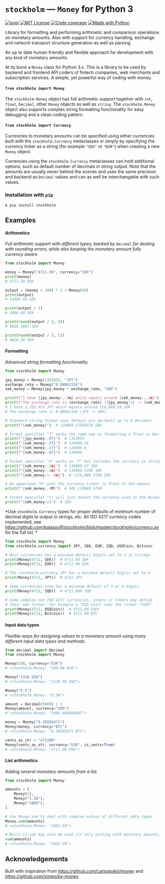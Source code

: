 # `stockholm` — `Money` for Python 3
[![pypi](https://badge.fury.io/py/stockholm.svg)](https://pypi.python.org/pypi/stockholm/)
[![MIT License](https://img.shields.io/github/license/kalaspuff/stockholm.svg)](https://github.com/kalaspuff/stockholm/blob/master/LICENSE)
[![Code coverage](https://codecov.io/gh/kalaspuff/stockholm/branch/master/graph/badge.svg)](https://codecov.io/gh/kalaspuff/stockholm/tree/master/stockholm)
[![Made with Python](https://img.shields.io/badge/Made%20with-Python-1f425f.svg)](https://www.python.org/)

Library for formatting and performing arithmetic and comparison operations on monetary amounts. Also with support for currency handling, exchange and network transport structure generation as well as parsing.

An up to date human friendly and flexible approach for development with any kind of monetary amounts.

At its bone a `Money` class for Python 3.x. This is a library to be used by backend and frontend API coders of fintech companies, web merchants and subscription services. A simple, yet powerful way of coding with money.

#### `from stockholm import Money`
The `stockholm.Money` object has full arithmetic support together with `int`, `float`, `Decimal`, other `Money` objects as well as `string`. The `stockholm.Money` object also supports complex string formatting functionality for easy debugging and a clean coding pattern.

#### `from stockholm import Currency`
Currencies to monetary amounts can be specified using either currencies built with the `stockholm.Currency` metaclasses or simply by specifying the currency ticker as a string (for example `"SEK"` or `"EUR"`) when creating a new `Money` object.

Currencies using the `stockholm.Currency` metaclasses can hold additional options, such as default number of decimals in string output. Note that the amounts are usually never behind the scenes and uses the same precision and backend as `Decimal` values and can as well be interchangable with such values.

### Installation with `pip`
```
$ pip install stockholm
```

## Examples

#### Arithmetics
*Full arithmetic support with different types, backed by `Decimal` for dealing with rounding errors, while also keeping the monetary amount fully currency aware.*
```python
from stockholm import Money

money = Money("4711.50", currency="SEK")
print(money)
# 4711.50 SEK

output = (money + 100) * 3 + Money(50)
print(output)
# 14484.50 SEK

print(output / 5)
# 2896.90 SEK

print(round(output / 3, 4))
# 4828.1667 SEK

print(round(output / 3, 1))
# 4828.20 SEK
```

#### Formatting
*Advanced string formatting functionality.*
```python
from stockholm import Money

jpy_money = Money(1352953, "JPY")
exchange_rate = Money("0.08861326")
sek_money = Money(jpy_money * exchange_rate, "SEK")

print(f"I have {jpy_money:,.0m} which equals around {sek_money:,.2m}")
print(f"The exchange rate is {exchange_rate} ({jpy_money:c} -> {sek_money:c})")
# I have 1,352,953 JPY which equals around 119,889.58 SEK
# The exchange rate is 0.08861326 (JPY -> SEK)

# Standard string format uses default min decimals up to 9 decimals
print(f"{sek_money}")  # 119889.57595678 SEK

# Format specifier "f" works the same way as formatting a float or Decimal
print(f"{jpy_money:.0f}")  # 1352953
print(f"{sek_money:.2f}")  # 119889.58
print(f"{sek_money:.1f}")  # 119889.6
print(f"{sek_money:.0f}")  # 119890

# Format specifier "m" works as "f" but includes the currency in string output
print(f"{sek_money:.2m}")  # 119889.57 SEK
print(f"{sek_money:.4m}")  # 119889.5760 SEK
print(f"{sek_money:+,.4m}")  # +119,889.5760 SEK

# An uppercase "M" puts the currency ticker in front of the amount
print(f"{sek_money:.4M}")  # SEK 119889.5760

# Format specifier "c" will just output the currency used in the monetary amount
print(f"{sek_money:c}")  # SEK
```

*Use `stockholm.Currency` types for proper defaults of minimum number of decimal digits to output in strings, etc. All ISO 4217 currency codes implemented, see https://github.com/kalaspuff/stockholm/blob/master/stockholm/currency.py for the full list. *
```python
from stockholm import Money
from stockholm.currency import JPY, SEK, EUR, IQD, USDCoin, Bitcoin

# Most currencies has a minimum default digits set to 2 in strings
print(Money(4711, SEK))  # 4711.00 SEK
print(Money(4711, EUR))  # 4711.00 EUR

# The stockholm.currency.JPY has a minimum default digits set to 0
print(Money(4711, JPY))  # 4711 JPY

# Some currencies even has a minimum default of 3 or 4 digits
print(Money(4711, IQD))  # 4711.000 IQD

# Some complex non ISO 4217 currencies, assets or tokens may define
# their own ticker, for example a "USD Coin" uses the ticker "USDC"
print(Money(4711, USDCoin))  # 4711.00 USDC
print(Money(4711, Bitcoin))  # 4711.00 BTC
```

#### Input data types
*Flexible ways for assigning values to a monetary amount using many different input data types and methods.*
```python
from decimal import Decimal
from stockholm import Money

Money(100, currency="EUR")
# <stockholm.Money: "100.00 EUR">

Money("1338 USD")
# <stockholm.Money: "1338.00 USD">

Money("0.5")
# <stockholm.Money: "0.50">

amount = Decimal(5000) / 3
Money(amount, currency="XDR")
# <stockholm.Money: "1666.666666667">

money = Money("0.30285471")
Money(money, currency="BTC")
# <stockholm.Money: "0.30285471 BTC">

cents_as_str = "471100"
Money(cents_as_str, currency="USD", is_cents=True)
# <stockholm.Money: "4711.00 USD">
```

#### List arithmetics
*Adding several monetary amounts from a list.*
```python
from stockholm import Money

amounts = [
    Money(1),
    Money("1.50"),
    Money("1000"),
]

# Use Money.sum to deal with complex values of different data types
Money.sum(amounts)
# <stockholm.Money: "1002.50">

# Built-in sum may also be used (if only working with monetary amounts)
sum(amounts)
# <stockholm.Money: "1002.50">
```

## Acknowledgements
Built with inspiration from https://github.com/carlospalol/money and https://github.com/vimeo/py-money
